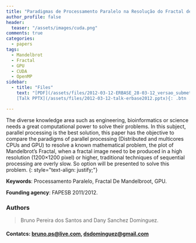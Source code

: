 ```yaml
---
title: "Paradigmas de Processamento Paralelo na Resolução do Fractal de Mandelbrot"
author_profile: false
header:
  teaser: "/assets/images/cuda.png"
comments: true
categories:
  - papers
tags:
  - Mandelbrot
  - Fractal
  - GPU
  - CUDA
  - OpenMP
sidebar:
  - title: "Files"
    text: "[PDF](/assets/files/2012-03-12-ERBASE_28-03-12_versao_submetida.pdf){: .btn .btn--success} [Talk PDF](/assets/files/2012-03-12-talk-erbase2012.pdf){: .btn .btn--info}
    [Talk PPTX](/assets/files/2012-03-12-talk-erbase2012.pptx){: .btn .btn--info}"

---
```


The diverse knowledge area such as engineering, bioinformatics or science needs a great computational power to solve their problems. In this subject, parallel processing is the best solution, this paper has the objective to compare the paradigms of parallel processing (Distributed and multicores CPUs and GPU) to resolve a known mathematical problem, the plot of Mandelbrot’s Fractal, when a fractal image need to be produced in a high resolution (1200×1200 pixel) or higher, traditional techniques of sequential processing are overly slow. So option will be presented to solve this problem.
{: style="text-align: justify;"}

**Keywords**: Processamento Paralelo, Fractal De Mandelbroot, GPU.

**Founding agency**: FAPESB 2011/2012.

### Authors
> Bruno Pereira dos Santos and Dany Sanchez Dominguez.

#### Contatcs: bruno.ps@live.com, dsdominguez@gmail.com





